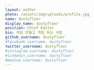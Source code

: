 ```yaml
---
layout: author
photo: /assets/img/uploads/profile.jpg
name: dustyfloor
display_name: dustyfloor
position: Chief Editor
bio: 게임 만들고 게임 하는 사람
github_username: dustyfloor
#facebook_username: dustyfloor
twitter_username: dustyfloor
#instagram_username: dustyfloor
#linkedin_username: dustyfloor
#medium_username: dustyfloor
---
```


